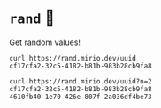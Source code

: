 # `rand` 🎲

Get random values!

```
curl https://rand.mirio.dev/uuid
cf17cfa2-32c5-4182-b81b-983b28cb9fa8

curl https://rand.mirio.dev/uuid?n=2
cf17cfa2-32c5-4182-b81b-983b28cb9fa8
4610fb40-1e70-426e-807f-2a036df4be73
```
